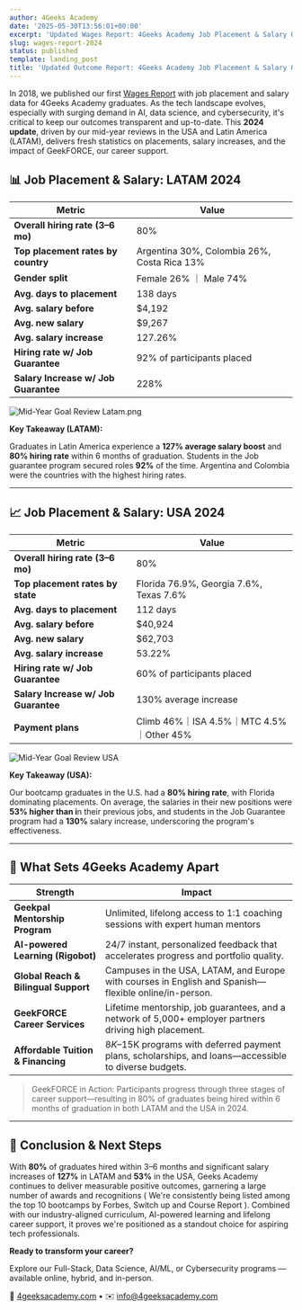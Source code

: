 ```yaml
---
author: 4Geeks Academy
date: '2025-05-30T13:56:01+00:00'
excerpt: 'Updated Wages Report: 4Geeks Academy Job Placement & Salary Outcomes'
slug: wages-report-2024
status: published
template: landing_post
title: 'Updated Outcome Report: 4Geeks Academy Job Placement & Salary Outcomes (2023-2024)'
---
```


In 2018, we published our first [Wages Report](https://4geeksacademy.com/us/full-stack-developer/wages-report-2018-1?utm_source=chatgpt.com) with job placement and salary data for 4Geeks Academy graduates. As the tech landscape evolves, especially with surging demand in AI, data science, and cybersecurity, it's critical to keep our outcomes transparent and up-to-date. This **2024 update**, driven by our mid-year reviews in the USA and Latin America (LATAM), delivers fresh statistics on placements, salary increases, and the impact of  GeekFORCE, our career support.

## 📊 Job Placement & Salary: LATAM 2024

| **Metric** | **Value** |
| --- | --- |
| **Overall hiring rate (3–6 mo)** | 80% |
| **Top placement  rates by country** | Argentina 30%, Colombia 26%, Costa Rica 13% |
| **Gender split** | Female 26% ｜ Male 74% |
| **Avg. days to placement** | 138 days |
| **Avg. salary before** | $4,192 |
| **Avg. new salary**  | $9,267 |
| **Avg. salary increase** | 127.26% |
| **Hiring rate w/ Job Guarantee** | 92% of participants placed |
| **Salary Increase w/ Job Guarantee**  | 228% |

![Mid-Year Goal Review Latam.png](https://img.notionusercontent.com/s3/prod-files-secure%2F074c0f2f-8fde-46a2-8c41-26c8d1cbd03d%2Fb8e1af00-0ace-4120-a664-7a9ae3b95cda%2FMid-Year_Goal_Review_Latam.png/size/w=2000?exp=1748722619&sig=8nk3gHm48uWVpjVurpITm_0tWj7rPNM4hRYZZSbc2pk&id=dfe6f2dd-8652-4cfe-a3f2-70dd1ebae79a&table=block&userId=1cfd872b-594c-8171-821a-000273546147)


**Key Takeaway (LATAM):**

Graduates in Latin America experience a **127% average salary boost** and **80% hiring rate** within 6 months of graduation.  Students in the Job guarantee program secured roles **92%** of the time. Argentina and Colombia were the countries with the highest hiring rates.

---

## 📈 Job Placement & Salary: USA 2024

 

| **Metric** | **Value** |
| --- | --- |
| **Overall hiring rate (3–6 mo)** | 80% |
| **Top placement rates by state** | Florida 76.9%, Georgia 7.6%, Texas 7.6% |
| **Avg. days to placement** | 112 days |
| **Avg. salary before** | $40,924 |
| **Avg.  new salary**  | $62,703 |
| **Avg. salary increase** | 53.22% |
| **Hiring rate w/ Job Guarantee** | 60% of participants placed |
| **Salary Increase w/ Job Guarantee**  | 130% average increase |
| **Payment plans** | Climb 46%｜ISA 4.5%｜MTC 4.5%｜Other 45% |

![Mid-Year Goal Review USA](https://img.notionusercontent.com/s3/prod-files-secure%2F074c0f2f-8fde-46a2-8c41-26c8d1cbd03d%2F327114e2-bad0-49f7-ae25-5de7586a4f2d%2FMid-Year_Goal_Review_USA.png/size/w=2000?exp=1748722589&sig=YvKqRNXsnODoWOiihhL-YZhe01UE6zYrxgAJ_y8lUuY&id=f12c5168-8093-41ef-933e-2292f3a5c049&table=block&userId=1cfd872b-594c-8171-821a-000273546147)

**Key Takeaway (USA):**

Our bootcamp graduates in the U.S. had a **80% hiring rate**, with Florida dominating placements. On average, the salaries in their new positions were **53% higher than i**n their previous jobs, and students in the Job Guarantee program had a **130%** salary increase, underscoring the program's effectiveness.

---

## 🚀 What Sets 4Geeks Academy Apart

| **Strength** | **Impact** |
| --- | --- |
| **Geekpal Mentorship Program** | Unlimited, lifelong access to 1:1 coaching sessions with expert human mentors |
| **AI-powered Learning (Rigobot)** | 24/7 instant, personalized feedback that accelerates progress and portfolio quality. |
| **Global Reach & Bilingual Support** | Campuses in the USA, LATAM, and Europe with courses in English and Spanish—flexible online/in-person. |
| **GeekFORCE Career Services** | Lifetime mentorship, job guarantees, and a network of 5,000+ employer partners driving high placement. |
| **Affordable Tuition & Financing** | $8K–$15K programs with deferred payment plans, scholarships, and loans—accessible to diverse budgets. |

> GeekFORCE in Action: Participants progress through three stages of career support—resulting in 80% of graduates being hired within 6 months of graduation  in both LATAM and the USA in 2024.
> 

---

## 🎯 Conclusion & Next Steps

With **80%** of graduates hired within 3–6 months and significant salary increases of **127%**  in LATAM and **53%** in the USA, Geeks Academy continues to deliver measurable positive outcomes, garnering a large number of awards and recognitions ( We're consistently being listed among the top 10 bootcamps by Forbes, Switch up and Course Report ). Combined with our industry-aligned curriculum, AI-powered learning and lifelong career support, it proves we're positioned as a standout choice for aspiring tech professionals. 

**Ready to transform your career?**

Explore our Full-Stack, Data Science, AI/ML, or Cybersecurity programs — available online, hybrid, and in-person.

🔗 [4geeksacademy.com](https://4geeksacademy.com/) • ✉️ [info@4geeksacademy.com](mailto:info@4geeksacademy.com)